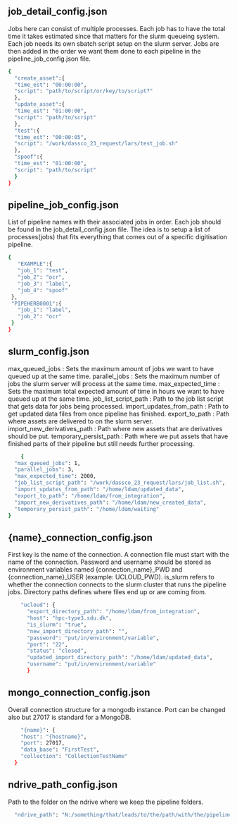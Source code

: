 ## job_detail_config.json
Jobs here can consist of multiple processes. Each job has to have the total time it takes estimated since that
matters for the slurm queueing system. Each job needs its own sbatch script setup on the slurm server.
Jobs are then added in the order we want them done to each pipeline in the pipeline_job_config.json file.
```bash
{
  "create_asset":{
  "time_est": "00:00:00",
  "script": "path/to/script/or/key/to/script?"
  },
  "update_asset":{
  "time_est": "01:00:00",
  "script": "path/to/script"
  },
  "test":{
  "time_est": "00:00:05",
  "script": "/work/dassco_23_request/lars/test_job.sh"
  },
  "spoof":{
  "time_est": "01:00:00",
  "script": "path/to/script"
  }
}
```
## pipeline_job_config.json
List of pipeline names with their associated jobs in order. Each job should be found in the job_detail_config.json file.
The idea is to setup a list of processes(jobs) that fits everything that comes out of a specific digitisation pipeline.
```bash
{
   "EXAMPLE":{
   "job_1": "test",
   "job_2": "ocr",
   "job_3": "label",
   "job_4": "spoof"
 },
 "PIPEHERB0001":{
   "job_1": "label",
   "job_2": "ocr"
 }
}
```
## slurm_config.json
max_queued_jobs : Sets the maximum amount of jobs we want to have queued up at the same time.
parallel_jobs : Sets the maximum number of jobs the slurm server will process at the same time.
max_expected_time : Sets the maximum total expected amount of time in hours we want to have queued up at the same time.
job_list_script_path : Path to the job list script that gets data for jobs being processed.
import_updates_from_path : Path to get updated data files from once pipeline has finished.
export_to_path : Path where assets are delivered to on the slurm server.
import_new_derivatives_path : Path where new assets that are derivatives should be put. 
temporary_persist_path : Path where we put assets that have finished parts of their pipeline but still needs further
processing. 
```bash
    {
  "max_queued_jobs": 1,
  "parallel_jobs": 3,
  "max_expected_time": 2000,
  "job_list_script_path": "/work/dassco_23_request/lars/job_list.sh",
  "import_updates_from_path": "/home/ldam/updated_data",
  "export_to_path": "/home/ldam/from_integration",
  "import_new_derivatives_path": "/home/ldam/new_created_data",
  "temporary_persist_path": "/home/ldam/waiting"
}
```

## {name}_connection_config.json

First key is the name of the connection. A connection file must start with the name of the connection. Password and
username should be stored as environment variables named {connection_name}_PWD and {connection_name}_USER 
(example: UCLOUD_PWD).
is_slurm refers to whether the connection connects to the slurm cluster that runs the pipeline jobs. 
Directory paths defines where files end up or are coming from. 
```bash
    "ucloud": {
      "export_directory_path": "/home/ldam/from_integration",
      "host": "hpc-type3.sdu.dk",
      "is_slurm": "true",
      "new_import_directory_path": "",
      "password": "put/in/environment/variable",
      "port": "22",
      "status": "closed",
      "updated_import_directory_path": "/home/ldam/updated_data",
      "username": "put/in/environment/variable"
      }
```

## mongo_connection_config.json
Overall connection structure for a mongodb instance. Port can be changed also but 27017 is standard for a MongoDB.

```bash
    "{name}": {
    "host": "{hostname}",
    "port": 27017,
    "data_base": "FirstTest",
    "collection": "CollectionTestName"
  }
```
## ndrive_path_config.json
Path to the folder on the ndrive where we keep the pipeline folders.
```bash
  "ndrive_path": "N:/something/that/leads/to/the/path/with/the/pipelines"
```